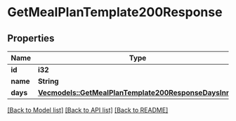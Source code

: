 # GetMealPlanTemplate200Response

## Properties

Name | Type | Description | Notes
------------ | ------------- | ------------- | -------------
**id** | **i32** |  | 
**name** | **String** |  | 
**days** | [**Vec<models::GetMealPlanTemplate200ResponseDaysInner>**](getMealPlanTemplate_200_response_days_inner.md) |  | 

[[Back to Model list]](../README.md#documentation-for-models) [[Back to API list]](../README.md#documentation-for-api-endpoints) [[Back to README]](../README.md)


